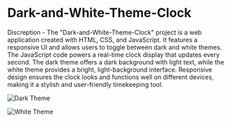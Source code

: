 # Dark-and-White-Theme-Clock

Discreption - The "Dark-and-White-Theme-Clock" project is a web application created with HTML, CSS, and JavaScript. It features a responsive UI and allows users to toggle between dark and white themes. The JavaScript code powers a real-time clock display that updates every second. The dark theme offers a dark background with light text, while the white theme provides a bright, light-background interface. Responsive design ensures the clock looks and functions well on different devices, making it a stylish and user-friendly timekeeping tool.

![Dark Theme](https://github.com/ankki457/Dark-and-White-Theme-Clock/assets/130775560/73ff1c60-fe90-42fb-b207-43e0ee3770e6)

![White Theme](https://github.com/ankki457/Dark-and-White-Theme-Clock/assets/130775560/9619d978-a80b-4f40-a637-51e31dea2b09)
